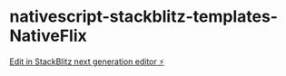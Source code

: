 # nativescript-stackblitz-templates-NativeFlix

[Edit in StackBlitz next generation editor ⚡️](https://stackblitz.com/~/github.com/aquamanly/nativescript-stackblitz-templates-NativeFlix)